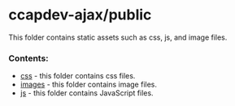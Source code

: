 # ccapdev-ajax/public

This folder contains static assets such as css, js, and image files.

### Contents:
- [css](https://github.com/arvention/ccapdev-ajax/tree/master/public/css) - this folder contains css files.
- [images](https://github.com/arvention/ccapdev-ajax/tree/master/public/images) - this folder contains image files.
- [js](https://github.com/arvention/ccapdev-ajax/tree/master/public/js) - this folder contains JavaScript files.
